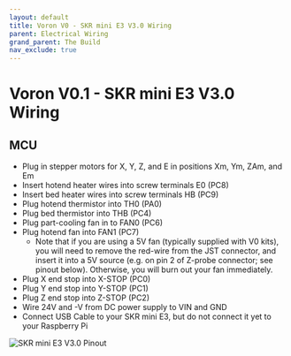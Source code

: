 ```yaml
---
layout: default
title: Voron V0 - SKR mini E3 V3.0 Wiring
parent: Electrical Wiring
grand_parent: The Build
nav_exclude: true
---
```


# Voron V0.1 - SKR mini E3 V3.0 Wiring

## MCU

- Plug in stepper motors for X, Y, Z, and E in positions Xm, Ym, ZAm, and Em
- Insert hotend heater wires into screw terminals E0 (PC8)
- Insert bed heater wires into screw terminals HB (PC9)
- Plug hotend thermistor into TH0 (PA0)
- Plug bed thermistor into THB (PC4)
- Plug part-cooling fan in to FAN0 (PC6)
- Plug hotend fan into FAN1 (PC7)
  - Note that if you are using a 5V fan (typically supplied with V0 kits), you will need to remove the red-wire from the JST connector, and insert it into a 5V   source (e.g. on pin 2 of Z-probe connector; see pinout below).
    Otherwise, you will burn out your fan immediately.
- Plug X end stop into X-STOP (PC0)
- Plug Y end stop into Y-STOP (PC1)
- Plug Z end stop into Z-STOP (PC2)
- Wire 24V and -V from DC power supply to VIN and GND
- Connect USB Cable to your SKR mini E3, but do not connect it yet to your Raspberry Pi

![SKR mini E3 V3.0 Pinout](./images/miniE3-v30-pinout.png)
